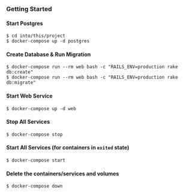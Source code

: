 ### Getting Started

#### Start Postgres

```
$ cd into/this/project
$ docker-compose up -d postgres
```

#### Create Database & Run Migration

```
$ docker-compose run --rm web bash -c "RAILS_ENV=production rake db:create"
$ docker-compose run --rm web bash -c "RAILS_ENV=production rake db:migrate"
```

#### Start Web Service

```
$ docker-compose up -d web
```

#### Stop All Services

```
$ docker-compose stop
```

#### Start All Services (for containers in `exited` state)

```
$ docker-compose start
```

#### Delete the containers/services and volumes

```
$ docker-compose down
```
